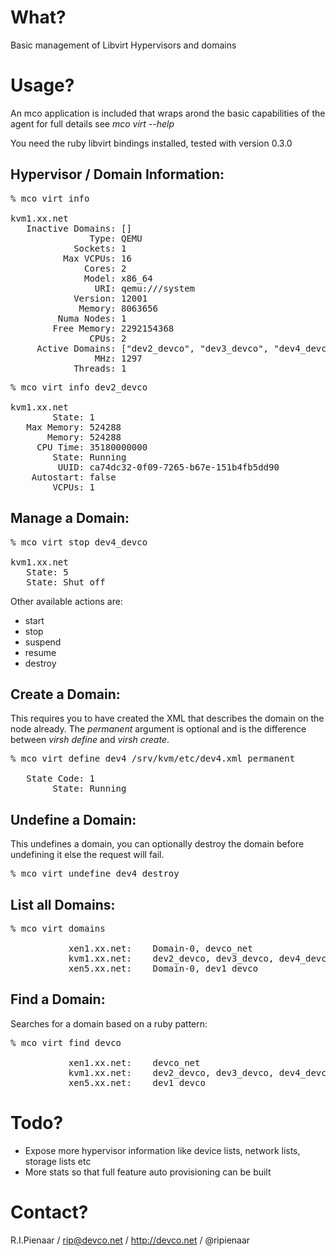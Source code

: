What?
=====

Basic management of Libvirt Hypervisors and domains

Usage?
======

An mco application is included that wraps arond the basic capabilities of the agent
for full details see _mco virt --help_

You need the ruby libvirt bindings installed, tested with version 0.3.0

Hypervisor / Domain Information:
-----------------------
<pre>
% mco virt info

kvm1.xx.net
   Inactive Domains: []
               Type: QEMU
            Sockets: 1
          Max VCPUs: 16
              Cores: 2
              Model: x86_64
                URI: qemu:///system
            Version: 12001
             Memory: 8063656
         Numa Nodes: 1
        Free Memory: 2292154368
               CPUs: 2
     Active Domains: ["dev2_devco", "dev3_devco", "dev4_devco", "dev5_devco"]
                MHz: 1297
            Threads: 1
</pre>

<pre>
% mco virt info dev2_devco

kvm1.xx.net
        State: 1
   Max Memory: 524288
       Memory: 524288
     CPU Time: 35180000000
        State: Running
         UUID: ca74dc32-0f09-7265-b67e-151b4fb5dd90
    Autostart: false
        VCPUs: 1
</pre>

Manage a Domain:
----------------

<pre>
% mco virt stop dev4_devco

kvm1.xx.net
   State: 5
   State: Shut off
</pre>

Other available actions are:

 * start
 * stop
 * suspend
 * resume
 * destroy

Create a Domain:
----------------

This requires you to have created the XML that describes the domain
on the node already.  The _permanent_ argument is optional and is the
difference between _virsh define_ and _virsh create_.

<pre>
% mco virt define dev4 /srv/kvm/etc/dev4.xml permanent

   State Code: 1
        State: Running
</pre>

Undefine a Domain:
------------------

This undefines a domain, you can optionally destroy the domain before
undefining it else the request will fail.

<pre>
% mco virt undefine dev4 destroy
</pre>

List all Domains:
-----------------

<pre>
% mco virt domains

           xen1.xx.net:    Domain-0, devco_net
           kvm1.xx.net:    dev2_devco, dev3_devco, dev4_devco, dev5_devco
           xen5.xx.net:    Domain-0, dev1_devco
</pre>

Find a Domain:
--------------

Searches for a domain based on a ruby pattern:

<pre>
% mco virt find devco

           xen1.xx.net:    devco_net
           kvm1.xx.net:    dev2_devco, dev3_devco, dev4_devco, dev5_devco
           xen5.xx.net:    dev1_devco
</pre>


Todo?
====

 * Expose more hypervisor information like device lists, network lists, storage lists etc
 * More stats so that full feature auto provisioning can be built

Contact?
========

R.I.Pienaar / rip@devco.net / http://devco.net / @ripienaar
